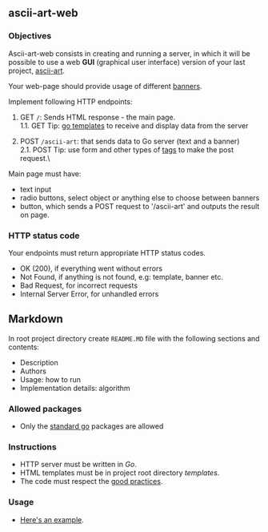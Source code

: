 ## ascii-art-web

### Objectives

Ascii-art-web consists in creating and running a server, in which it will be possible to use a web **GUI** (graphical user interface) version of your last project, [ascii-art](https://public.01-edu.org/subjects/ascii-art/).

Your web-page should provide usage of different [banners](https://github.com/01-edu/public/tree/master/subjects/ascii-art).

Implement following HTTP endpoints:

1. GET `/`: Sends HTML response - the main page.\
   1.1. GET Tip: [go templates](https://golang.org/pkg/html/template/) to receive and display data from the server

2. POST `/ascii-art`: that sends data to Go server (text and a banner)\
   2.1. POST Tip: use form and other types of [tags](https://developer.mozilla.org/en-US/docs/Web/HTML/Element) to make the post request.\

Main page must have:

- text input
- radio buttons, select object or anything else to choose between banners
- button, which sends a POST request to '/ascii-art' and outputs the result on page.

### HTTP status code

Your endpoints must return appropriate HTTP status codes.

- OK (200), if everything went without errors
- Not Found, if anything is not found, e.g: template, banner etc.
- Bad Request, for incorrect requests
- Internal Server Error, for unhandled errors

## Markdown

In root project directory create `README.MD` file with the following sections and contents:

- Description
- Authors
- Usage: how to run
- Implementation details: algorithm

### Allowed packages

- Only the [standard go](https://golang.org/pkg/) packages are allowed

### Instructions

- HTTP server must be written in _Go_.
- HTML templates must be in project root directory _templates_.
- The code must respect the [good practices](https://public.01-edu.org/subjects/good-practices/).

### Usage

- [Here's an example](http://patorjk.com/software/taag/#p=display&f=Graffiti&t=Type%20Something%20).
